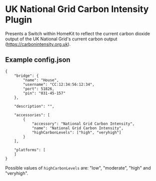 # UK National Grid Carbon Intensity Plugin

Presents a Switch within HomeKit to reflect the current carbon dioxide output of the UK National Grid's current carbon output (https://carbonintensity.org.uk).

## Example config.json

    {
        "bridge": {
            "name": "House",
            "username": "CC:12:34:56:12:34",
            "port": 51826,
            "pin": "031-45-157"
        },

        "description": "",

        "accessories": [
            {
                "accessory": "National Grid Carbon Intensity",
                "name": "National Grid Carbon Intensity",
                "highCarbonLevels": ["high", "veryhigh"]
            }
        ],

        "platforms": [
        ]
    }

Possible values of `highCarbonLevels` are: "low", "moderate", "high" and "veryhigh".